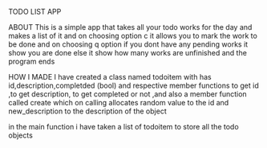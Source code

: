 TODO LIST APP


ABOUT 
This is a simple app that takes all your todo works for the day and makes a list of it and on choosing option c it allows you to mark the work to be done 
and on choosing q option if you dont have any pending works it show you are done else it show how many works are unfinished and the program ends


HOW I MADE
I  have created a class named todoitem with has id,description,completded (bool) and respective member functions to get id ,to get description,
to get completed or not ,and also a member function called create which on calling allocates random value to the id and new_description to the 
description of the  object

in the main function 
i have taken a list of todoitem to store all the todo objects 
